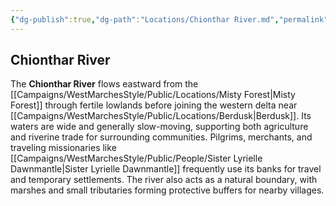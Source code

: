 ```yaml
---
{"dg-publish":true,"dg-path":"Locations/Chionthar River.md","permalink":"/locations/chionthar-river/","tags":["location","river"],"dgShowFileTree":true}
---
```


## **Chionthar River**

The **Chionthar River** flows eastward from the [[Campaigns/WestMarchesStyle/Public/Locations/Misty Forest\|Misty Forest]] through fertile lowlands before joining the western delta near [[Campaigns/WestMarchesStyle/Public/Locations/Berdusk\|Berdusk]]. Its waters are wide and generally slow-moving, supporting both agriculture and riverine trade for surrounding communities. Pilgrims, merchants, and traveling missionaries like [[Campaigns/WestMarchesStyle/Public/People/Sister Lyrielle Dawnmantle\|Sister Lyrielle Dawnmantle]] frequently use its banks for travel and temporary settlements. The river also acts as a natural boundary, with marshes and small tributaries forming protective buffers for nearby villages.